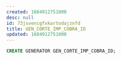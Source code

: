 ```yaml
---
created: 1684912751000
desc: null
id: 73jsvencgfxkartodajznfd
title: GEN_CORTE_IMP_COBRA_ID
updated: 1684912751000
---
```


```sql
CREATE GENERATOR GEN_CORTE_IMP_COBRA_ID;
```